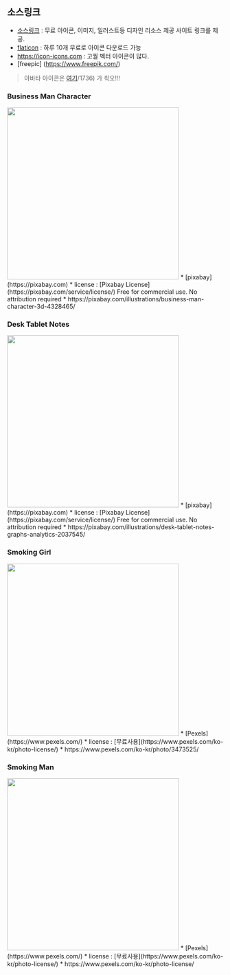 ## 소스링크

* [소스링크](https://sourcelink.co.kr/) : 무료 아이콘, 이미지, 일러스트등 디자인 리소스 제공 사이트 링크를 제공. 
* [flaticon](https://www.flaticon.com) : 하루 10개 무료로 아이콘 다운로드 가능
* https://icon-icons.com : 고퀄 벡터 아이콘이 많다. 
* [freepic] (https://www.freepik.com/)

> 아바타 아이콘은 [여기](https://icon-icons.com/ko/pack/xmas-giveaway-:)/1736) 가 쵝오!!!

### Business Man Character
<img src="https://cdn.pixabay.com/photo/2019/07/10/11/46/business-4328465_960_720.jpg" width="400"/>
* [pixabay](https://pixabay.com)
* license : [Pixabay License](https://pixabay.com/service/license/) Free for commercial use. No attribution required
* https://pixabay.com/illustrations/business-man-character-3d-4328465/

### Desk Tablet Notes

<img src="https://cdn.pixabay.com/photo/2017/02/04/15/25/desk-2037545_960_720.png" width="400"/>
* [pixabay](https://pixabay.com)
* license : [Pixabay License](https://pixabay.com/service/license/) Free for commercial use. No attribution required
* https://pixabay.com/illustrations/desk-tablet-notes-graphs-analytics-2037545/

### Smoking Girl

<img src="https://images.pexels.com/photos/3473525/pexels-photo-3473525.jpeg?auto=compress&cs=tinysrgb&dpr=2&h=750&w=1260" width="400"/>
* [Pexels](https://www.pexels.com/)
* license : [무료사용](https://www.pexels.com/ko-kr/photo-license/)
* https://www.pexels.com/ko-kr/photo/3473525/

### Smoking Man

<img src="https://images.pexels.com/photos/2580635/pexels-photo-2580635.jpeg?auto=compress&cs=tinysrgb&dpr=2&h=750&w=1260" width="400"/>
* [Pexels](https://www.pexels.com/)
* license : [무료사용](https://www.pexels.com/ko-kr/photo-license/)
* https://www.pexels.com/ko-kr/photo-license/
